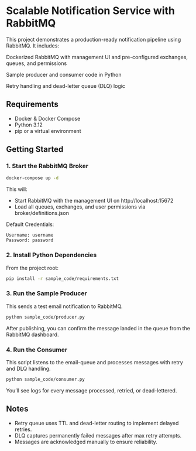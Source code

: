 # Scalable Notification Service with RabbitMQ
This project demonstrates a production-ready notification pipeline using RabbitMQ. It includes:

Dockerized RabbitMQ with management UI and pre-configured exchanges, queues, and permissions

Sample producer and consumer code in Python

Retry handling and dead-letter queue (DLQ) logic

## Requirements
- Docker & Docker Compose
- Python 3.12
- pip or a virtual environment

## Getting Started

### 1. Start the RabbitMQ Broker

```bash
docker-compose up -d
```
This will:
- Start RabbitMQ with the management UI on http://localhost:15672
- Load all queues, exchanges, and user permissions via broker/definitions.json

Default Credentials:

```
Username: username
Password: password
```

### 2. Install Python Dependencies

From the project root:

```bash
pip install -r sample_code/requirements.txt
```

### 3. Run the Sample Producer
This sends a test email notification to RabbitMQ.

```bash
python sample_code/producer.py
```

After publishing, you can confirm the message landed in the queue from the RabbitMQ dashboard.

### 4. Run the Consumer

This script listens to the email-queue and processes messages with retry and DLQ handling.

```bash
python sample_code/consumer.py
```

You’ll see logs for every message processed, retried, or dead-lettered.

## Notes

- Retry queue uses TTL and dead-letter routing to implement delayed retries.
- DLQ captures permanently failed messages after max retry attempts.
- Messages are acknowledged manually to ensure reliability.